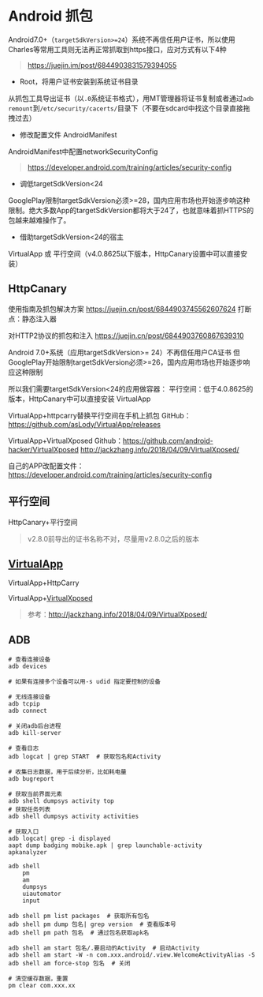 # Android 抓包

Android7.0+（`targetSdkVersion>=24`）系统不再信任用户证书，所以使用Charles等常用工具则无法再正常抓取到https接口，应对方式有以下4种

> <https://juejin.im/post/6844903831579394055>

- Root，将用户证书安装到系统证书目录

从抓包工具导出证书（以`.0`系统证书格式），用MT管理器将证书复制或者通过`adb remount`到`/etc/security/cacerts/`目录下（不要在sdcard中找这个目录直接拖拽过去）

- 修改配置文件 AndroidManifest

AndroidManifest中配置networkSecurityConfig

> <https://developer.android.com/training/articles/security-config>

- 调低targetSdkVersion<24

GooglePlay限制targetSdkVersion必须>=28，国内应用市场也开始逐步响这种限制。绝大多数App的targetSdkVersion都将大于24了，也就意味着抓HTTPS的包越来越难操作了。

- 借助targetSdkVersion<24的宿主

VirtualApp 或 平行空间（v4.0.8625以下版本，HttpCanary设置中可以直接安装）

## HttpCanary

使用指南及抓包解决方案
<https://juejin.cn/post/6844903745562607624>
打断点：静态注入器

对HTTP2协议的抓包和注入
<https://juejin.cn/post/6844903760867639310>

Android 7.0+系统（应用targetSdkVersion>= 24）不再信任用户CA证书
但GooglePlay开始限制targetSdkVersion必须>=26，国内应用市场也开始逐步响应这种限制

所以我们需要targetSdkVersion<24的应用做容器：
平行空间：低于4.0.8625的版本，HttpCanary中可以直接安装
VirtualApp

VirtualApp+httpcarry替换平行空间在手机上抓包
GitHub：<https://github.com/asLody/VirtualApp/releases>

VirtualApp+VirtualXposed
Github：<https://github.com/android-hacker/VirtualXposed>
<http://jackzhang.info/2018/04/09/VirtualXposed/>

自己的APP改配置文件：<https://developer.android.com/training/articles/security-config>

## 平行空间

HttpCanary+平行空间

> v2.8.0前导出的证书名称不对，尽量用v2.8.0之后的版本

## [VirtualApp](https://github.com/asLody/VirtualApp/releases)

VirtualApp+HttpCarry

VirtualApp+[VirtualXposed](https://github.com/android-hacker/VirtualXposed)

> 参考：<http://jackzhang.info/2018/04/09/VirtualXposed/>

## ADB

```shell
# 查看连接设备
adb devices

# 如果有连接多个设备可以用-s udid 指定要控制的设备

# 无线连接设备
adb tcpip
adb connect

# 关闭adb后台进程
adb kill-server

# 查看日志
adb logcat | grep START  # 获取包名和Activity

# 收集日志数据，用于后续分析，比如耗电量
adb bugreport

# 获取当前界面元素
adb shell dumpsys activity top
# 获取任务列表
adb shell dumpsys activity activities

# 获取入口
adb logcat| grep -i displayed
aapt dump badging mobike.apk | grep launchable-activity
apkanalyzer

adb shell
    pm
    am
    dumpsys
    uiautomator
    input

adb shell pm list packages  # 获取所有包名
adb shell pm dump 包名| grep version  # 查看版本号
adb shell pm path 包名  # 通过包名获取apk名

adb shell am start 包名/.要启动的Activity  # 启动Activity
adb shell am start -W -n com.xxx.android/.view.WelcomeActivityAlias -S
adb shell am force-stop 包名  # 关闭

# 清空缓存数据，重置
pm clear com.xxx.xx
```
